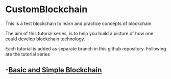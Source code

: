 
# CustomBlockchain
This is a test blockchain to learn and practice concepts of blockchain


The aim of this tutorial series, is to help you build a picture of how one could develop blockchain technology.

Each tutorial is added as separate branch in this github repository. Following are the tutorial series


-[Basic and Simple Blockchain]([https://github.com/mankenavenkatesh/CustomBlockchain/tree/1_Basic_BlockChain) 
- 
